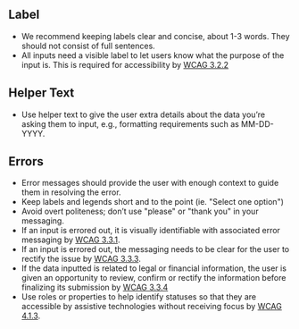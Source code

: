 ## Label

- We recommend keeping labels clear and concise, about 1-3 words. They should not consist of full sentences.
- All inputs need a visible label to let users know what the purpose of the input is. This is required for accessibility by [WCAG 3.2.2](https://www.w3.org/WAI/WCAG22/Understanding/labels-or-instructions.html)

## Helper Text

- Use helper text to give the user extra details about the data you’re asking them to input, e.g., formatting requirements such as MM-DD-YYYY.

## Errors

- Error messages should provide the user with enough context to guide them in resolving the error.
- Keep labels and legends short and to the point (ie. "Select one option")
- Avoid overt politeness; don’t use "please" or "thank you" in your messaging.
- If an input is errored out, it is visually identifiable with associated error messaging by [WCAG 3.3.1](https://www.w3.org/WAI/WCAG22/Understanding/error-identification.html).
- If an input is errored out, the messaging needs to be clear for the user to rectify the issue by [WCAG 3.3.3](https://www.w3.org/WAI/WCAG22/Understanding/error-suggestion.html).
- If the data inputted is related to legal or financial information, the user is given an opportunity to review, confirm or rectify the information before finalizing its submission by [WCAG 3.3.4](https://www.w3.org/WAI/WCAG22/Understanding/error-prevention-legal-financial-data.html)
- Use roles or properties to help identify statuses so that they are accessible by assistive technologies without receiving focus by [WCAG 4.1.3](https://www.w3.org/WAI/WCAG22/Understanding/status-messages.html).